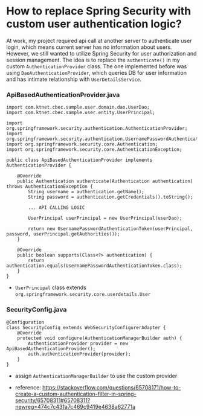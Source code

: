 # How to replace Spring Security with custom user authentication logic?

At work, my project required api call at another server to authenticate user login, which means current server has no information about users. 
However, we still wanted to utilize Spring Security for user authorization and session management. 
The idea is to replace the `authenticate()` in my custom `AuthenticationProvider` class.
The one implemented before was using `DaoAuthenticationProvider`, which queries DB for user information and has intimate relationship with `UserDetailsService`.

### **ApiBasedAuthenticationProvider.java**

```
import com.ktnet.cbec.sample.user.domain.dao.UserDao;
import com.ktnet.cbec.sample.user.entity.UserPrincipal;

import org.springframework.security.authentication.AuthenticationProvider;
import org.springframework.security.authentication.UsernamePasswordAuthenticationToken;
import org.springframework.security.core.Authentication;
import org.springframework.security.core.AuthenticationException;

public class ApiBasedAuthenticationProvider implements AuthenticationProvider {

    @Override
    public Authentication authenticate(Authentication authentication) throws AuthenticationException {
        String username = authentication.getName();
        String password = authentication.getCredentials().toString();
        
        ... API CALLING LOGIC

        UserPrincipal userPrincipal = new UserPrincipal(userDao);
        
        return new UsernamePasswordAuthenticationToken(userPrincipal, password, userPrincipal.getAuthorities());
    }

    @Override
    public boolean supports(Class<?> authentication) {
        return authentication.equals(UsernamePasswordAuthenticationToken.class);
    }
}
```
- `UserPrincipal` class extends `org.springframework.security.core.userdetails.User`

### SecurityConfig.java
```
@Configuration
class SecurityConfig extends WebSecurityConfigurerAdapter {
    @Override
    protected void configure(AuthenticationManagerBuilder auth) {
        AuthenticationProvider provider = new ApiBasedAuthenticationProvider();
        auth.authenticationProvider(provider);
    }
}
```
- assign `AuthenticationManagerBuilder` to use the custom provider

- reference: https://stackoverflow.com/questions/65708171/how-to-create-a-custom-authentication-filter-in-spring-security/65708311#65708311?newreg=474c7c431a7c469c9419e4638a62771a

